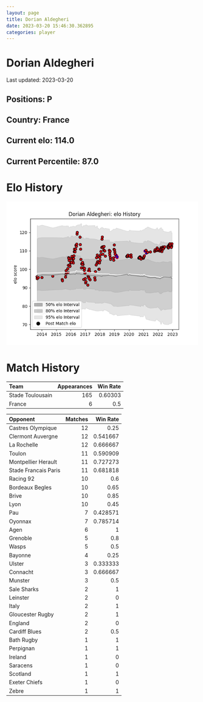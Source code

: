```yaml
---  
layout: page  
title: Dorian Aldegheri  
date: 2023-03-20 15:46:30.362895  
categories: player  
---
```

# Dorian Aldegheri


Last updated: 2023-03-20
## Positions: P

## Country: France

## Current elo: 114.0

## Current Percentile: 87.0

# Elo History


![elo history](history_DorianAldegheri.png)
# Match History


| Team             |   Appearances |   Win Rate |
|:-----------------|--------------:|-----------:|
| Stade Toulousain |           165 |    0.60303 |
| France           |             6 |    0.5     |

| Opponent             |   Matches |   Win Rate |
|:---------------------|----------:|-----------:|
| Castres Olympique    |        12 |   0.25     |
| Clermont Auvergne    |        12 |   0.541667 |
| La Rochelle          |        12 |   0.666667 |
| Toulon               |        11 |   0.590909 |
| Montpellier Herault  |        11 |   0.727273 |
| Stade Francais Paris |        11 |   0.681818 |
| Racing 92            |        10 |   0.6      |
| Bordeaux Begles      |        10 |   0.65     |
| Brive                |        10 |   0.85     |
| Lyon                 |        10 |   0.45     |
| Pau                  |         7 |   0.428571 |
| Oyonnax              |         7 |   0.785714 |
| Agen                 |         6 |   1        |
| Grenoble             |         5 |   0.8      |
| Wasps                |         5 |   0.5      |
| Bayonne              |         4 |   0.25     |
| Ulster               |         3 |   0.333333 |
| Connacht             |         3 |   0.666667 |
| Munster              |         3 |   0.5      |
| Sale Sharks          |         2 |   1        |
| Leinster             |         2 |   0        |
| Italy                |         2 |   1        |
| Gloucester Rugby     |         2 |   1        |
| England              |         2 |   0        |
| Cardiff Blues        |         2 |   0.5      |
| Bath Rugby           |         1 |   1        |
| Perpignan            |         1 |   1        |
| Ireland              |         1 |   0        |
| Saracens             |         1 |   0        |
| Scotland             |         1 |   1        |
| Exeter Chiefs        |         1 |   0        |
| Zebre                |         1 |   1        |